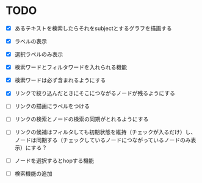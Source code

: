 # TODO
- [x] あるテキストを検索したらそれをsubjectとするグラフを描画する
- [x] ラベルの表示
- [x] 選択ラベルのみ表示

- [x] 検索ワードとフィルタワードを入れられる機能
- [x] 検索ワードは必ず含まれるようにする
- [x] リンクで絞り込んだときにそこにつながるノードが残るようにする
- [ ] リンクの描画にラベルをつける
- [ ] リンクの検索とノードの検索の同期がとれるようにする
- [ ] リンクの候補はフィルタしても初期状態を維持（チェックが入るだけ）し、ノードは同期する（チェックしているノードにつながっているノードのみ表示）にする？
- [ ] ノードを選択するとhopする機能
- [ ] 検索機能の追加
